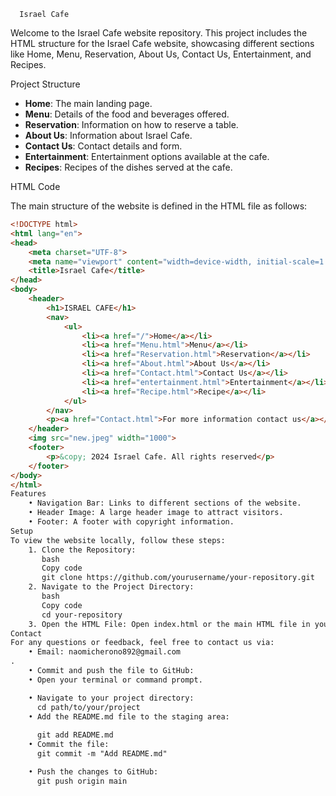       Israel Cafe

Welcome to the Israel Cafe website repository. This project includes the HTML structure for the Israel Cafe website, showcasing different sections like Home, Menu, Reservation, About Us, Contact Us, Entertainment, and Recipes.

 Project Structure

- **Home**: The main landing page.
- **Menu**: Details of the food and beverages offered.
- **Reservation**: Information on how to reserve a table.
- **About Us**: Information about Israel Cafe.
- **Contact Us**: Contact details and form.
- **Entertainment**: Entertainment options available at the cafe.
- **Recipes**: Recipes of the dishes served at the cafe.

 HTML Code

The main structure of the website is defined in the HTML file as follows:

```html
<!DOCTYPE html>
<html lang="en">
<head>
    <meta charset="UTF-8">
    <meta name="viewport" content="width=device-width, initial-scale=1.0">
    <title>Israel Cafe</title>
</head>
<body>
    <header>
        <h1>ISRAEL CAFE</h1>
        <nav>
            <ul>
                <li><a href="/">Home</a></li>
                <li><a href="Menu.html">Menu</a></li>
                <li><a href="Reservation.html">Reservation</a></li>
                <li><a href="About.html">About Us</a></li>
                <li><a href="Contact.html">Contact Us</a></li>
                <li><a href="entertainment.html">Entertainment</a></li>
                <li><a href="Recipe.html">Recipe</a></li>
            </ul>
        </nav>
        <p><a href="Contact.html">For more information contact us</a></p>
    </header> 
    <img src="new.jpeg" width="1000">
    <footer>
        <p>&copy; 2024 Israel Cafe. All rights reserved</p>
    </footer>
</body>
</html>
Features
    • Navigation Bar: Links to different sections of the website.
    • Header Image: A large header image to attract visitors.
    • Footer: A footer with copyright information.
Setup
To view the website locally, follow these steps:
    1. Clone the Repository:
       bash
       Copy code
       git clone https://github.com/yourusername/your-repository.git
    2. Navigate to the Project Directory:
       bash
       Copy code
       cd your-repository
    3. Open the HTML File: Open index.html or the main HTML file in your preferred web browser to view the website.
Contact
For any questions or feedback, feel free to contact us via:
    • Email: naomicherono892@gmail.com
.
    • Commit and push the file to GitHub:
    • Open your terminal or command prompt.

    • Navigate to your project directory:
      cd path/to/your/project
    • Add the README.md file to the staging area:
      
      git add README.md
    • Commit the file:
      git commit -m "Add README.md"

    • Push the changes to GitHub:
      git push origin main
